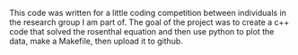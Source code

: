 This code was written for a little coding competition between individuals in the research group I am part of. The goal of the project was to create a c++ code that solved the rosenthal equation and then use python to plot the data, make a Makefile, then upload it to github.
